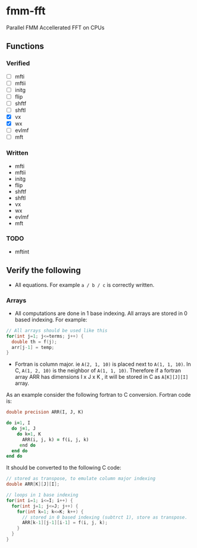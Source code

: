 # fmm-fft
Parallel FMM Accellerated FFT on CPUs


## Functions

### Verified

- [ ] mfti
- [ ] mftii
- [ ] initg
- [ ] flip
- [ ] shftf
- [ ] shftl
- [x] vx
- [x] wx
- [ ] evlmf
- [ ] mft

### Written

* mfti
* mftii
* initg
* flip
* shftf
* shftl
* vx
* wx
* evlmf
* mft

### TODO

* mftint


## Verify the following

* All equations. For example `a / b / c` is correctly written.

### Arrays
* All computations are done in 1 base indexing. All arrays are stored in 0 based indexing. For example:

```C
// All arrays should be used like this
for(int j=1; j<=terms; j++) {
  double th = f(j);
  arr[j-1] = temp;
}
```

* Fortran is column major. ie `A(2, 1, 10)` is placed next to `A(1, 1, 10)`. In C, `A(1, 2, 10)` is the neighbor of `A(1, 1, 10)`. Therefore if a fortran array ARR has dimensions I x J x K ,  it will be stored in C as `A[K][J][I]` array. 

As an example consider the following fortran to C conversion. Fortran code is:

```fortran
double precision ARR(I, J, K)

do i=1, I
  do j=1, J
    do k=1, K
      ARR(i, j, k) = f(i, j, k)
     end do
  end do
end do
```

It should be converted to the following C code:

```C
// stored as transpose, to emulate column major indexing
double ARR[K][J][I];

// loops in 1 base indexing
for(int i=1; i<=I; i++) {
  for(int j=1; j<=J; j++) {
    for(int k=1; k<=K; k++) {
      // stored in 0 based indexing (subtrct 1), store as transpose.
      ARR[k-1][j-1][i-1] = f(i, j, k); 
    }
  }
}
```
